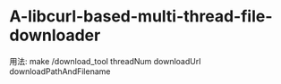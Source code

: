 # A-libcurl-based-multi-thread-file-downloader
用法:
make
/download_tool threadNum downloadUrl downloadPathAndFilename
